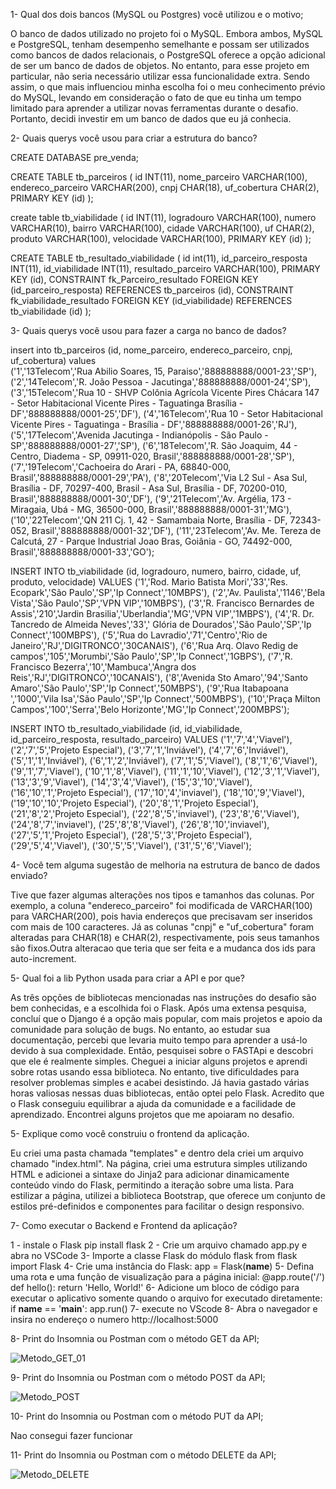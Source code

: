 1-	Qual dos dois bancos (MySQL ou Postgres) você utilizou e o motivo;

O banco de dados utilizado no projeto foi o MySQL. Embora ambos, MySQL e PostgreSQL, tenham desempenho semelhante e possam ser utilizados como bancos de dados relacionais, o PostgreSQL oferece a opção adicional de ser um banco de dados de objetos. No entanto, para esse projeto em particular, não seria necessário utilizar essa funcionalidade extra. Sendo assim, o que mais influenciou minha escolha foi o meu conhecimento prévio do MySQL, levando em consideração o fato de que eu tinha um tempo limitado para aprender a utilizar novas ferramentas durante o desafio. Portanto, decidi investir em um banco de dados que eu já conhecia.

2-	Quais querys você usou para criar a estrutura do banco? 

CREATE DATABASE pre_venda;

CREATE TABLE tb_parceiros (
    id INT(11),
    nome_parceiro VARCHAR(100),
    endereco_parceiro VARCHAR(200),
    cnpj CHAR(18),
	uf_cobertura CHAR(2),
    PRIMARY KEY (id)
);

create table tb_viabilidade (
    id INT(11),
    logradouro VARCHAR(100),
    numero VARCHAR(10),
    bairro VARCHAR(100),
    cidade VARCHAR(100),
    uf CHAR(2),   
    produto VARCHAR(100),
    velocidade VARCHAR(100),
    PRIMARY KEY (id)
);

CREATE TABLE tb_resultado_viabilidade (
	id int(11),
    id_parceiro_resposta INT(11),
    id_viabilidade INT(11),
    resultado_parceiro VARCHAR(100),
    PRIMARY KEY (id),
    CONSTRAINT fk_Parceiro_resultado FOREIGN KEY (id_parceiro_resposta) REFERENCES tb_parceiros (id),
    CONSTRAINT fk_viabilidade_resultado FOREIGN KEY (id_viabilidade) REFERENCES tb_viabilidade (id)
);


3-	Quais querys você usou para fazer a carga no banco de dados? 

insert into tb_parceiros (id, nome_parceiro, endereco_parceiro, cnpj, uf_cobertura)
 values 	
('1','13Telecom','Rua Abilio Soares, 15, Paraiso','888888888/0001-23','SP'),
('2','14Telecom','R. João Pessoa - Jacutinga','888888888/0001-24','SP'),
('3','15Telecom','Rua 10 - SHVP Colônia Agrícola Vicente Pires Chácara 147 - Setor Habitacional Vicente Pires - Taguatinga Brasília - DF','888888888/0001-25','DF'),
('4','16Telecom','Rua 10 - Setor Habitacional Vicente Pires - Taguatinga -  Brasília - DF','888888888/0001-26','RJ'),
('5','17Telecom','Avenida Jacutinga - Indianópolis - São Paulo - SP','888888888/0001-27','SP'),
('6','18Telecom','R. São Joaquim, 44 - Centro, Diadema - SP, 09911-020, Brasil','888888888/0001-28','SP'),
('7','19Telecom','Cachoeira do Arari - PA, 68840-000, Brasil','888888888/0001-29','PA'),
('8','20Telecom','Via L2 Sul - Asa Sul, Brasília - DF, 70297-400, Brasil - Asa Sul, Brasília - DF, 70200-010, Brasil','888888888/0001-30','DF'),
('9','21Telecom','Av. Argélia, 173 - Miragaia, Ubá - MG, 36500-000, Brasil','888888888/0001-31','MG'),
('10','22Telecom','QN 211 Cj. 1, 42 - Samambaia Norte, Brasília - DF, 72343-052, Brasil','888888888/0001-32','DF'),
('11','23Telecom','Av. Me. Tereza de Calcutá, 27 - Parque Industrial Joao Bras, Goiânia - GO, 74492-000, Brasil','888888888/0001-33','GO');


INSERT INTO tb_viabilidade (id, logradouro, numero, bairro, cidade, uf, produto, velocidade)
VALUES 
('1','Rod. Mario Batista Mori','33','Res. Ecopark','São Paulo','SP','Ip Connect','10MBPS'),
('2','Av. Paulista','1146','Bela Vista','São Paulo','SP','VPN VIP','10MBPS'),
('3','R. Francisco Bernardes de Assis','210','Jardin Brasilia','Uberlandia','MG','VPN VIP','1MBPS'),
('4','R. Dr. Tancredo de Almeida Neves','33',' Glória de Dourados','São Paulo','SP','Ip Connect','100MBPS'),
('5','Rua do Lavradio','71','Centro','Rio de Janeiro','RJ','DIGITRONCO','30CANAIS'),
('6','Rua Arq. Olavo Redig de campos','105','Morumbi','São Paulo','SP','Ip Connect','1GBPS'),
('7','R. Francisco Bezerra','10','Mambuca','Angra dos Reis','RJ','DIGITRONCO','10CANAIS'),
('8','Avenida Sto Amaro','94','Santo Amaro','São Paulo','SP','Ip Connect','50MBPS'), 
('9','Rua Itabapoana ','1000','Vila Isa','São Paulo','SP','Ip Connect','500MBPS'),
('10','Praça Milton Campos','100','Serra','Belo Horizonte','MG','Ip Connect','200MBPS');


INSERT INTO tb_resultado_viabilidade (id, id_viabilidade, id_parceiro_resposta, resultado_parceiro) VALUES 
('1','7','4','Viavel'),
('2','7','5','Projeto Especial'),
('3','7','1','Inviável'),
('4','7','6','Inviável'),
('5','1','1','Inviável'),
('6','1','2','Inviável'),
('7','1','5','Viavel'),
('8','1','6','Viavel'),
('9','1','7','Viavel'),
('10','1','8','Viavel'),
('11','1','10','Viavel'),
('12','3','1','Viavel'),
('13','3','9','Viavel'),
('14','3','4','Viavel'),
('15','3','10','Viavel'),
('16','10','1','Projeto Especial'),
('17','10','4','inviavel'),
('18','10','9','Viavel'),
('19','10','10','Projeto Especial'),
('20','8','1','Projeto Especial'),
('21','8','2','Projeto Especial'),
('22','8','5','inviavel'),
('23','8','6','Viavel'),
('24','8','7','inviavel'),
('25','8','8','Viavel'),
('26','8','10','inviavel'),
('27','5','1','Projeto Especial'),
('28','5','3','Projeto Especial'),
('29','5','4','Viavel'),
('30','5','5','Viavel'),
('31','5','6','Viavel');


4-	Você tem alguma sugestão de melhoria na estrutura de banco de dados enviado? 

Tive que fazer algumas alterações nos tipos e tamanhos das colunas. Por exemplo, a coluna "endereco_parceiro" foi modificada de VARCHAR(100) para VARCHAR(200), pois havia endereços que precisavam ser inseridos com mais de 100 caracteres. Já as colunas "cnpj" e "uf_cobertura" foram alteradas para CHAR(18) e CHAR(2), respectivamente, pois seus tamanhos são fixos.Outra alteracao que teria que ser feita e a mudanca dos ids para auto-increment.

5- Qual foi a lib Python usada para criar a API e por que? 

As três opções de bibliotecas mencionadas nas instruções do desafio são bem conhecidas, e a escolhida foi o Flask. Após uma extensa pesquisa, concluí que o Django é a opção mais popular, com mais projetos e apoio da comunidade para solução de bugs. No entanto, ao estudar sua documentação, percebi que levaria muito tempo para aprender a usá-lo devido à sua complexidade. Então, pesquisei sobre o FASTApi e descobri que ele é realmente simples. Cheguei a iniciar alguns projetos e aprendi sobre rotas usando essa biblioteca. No entanto, tive dificuldades para resolver problemas simples e acabei desistindo. Já havia gastado várias horas valiosas nessas duas bibliotecas, então optei pelo Flask. Acredito que o Flask conseguiu equilibrar a ajuda da comunidade e a facilidade de aprendizado. Encontrei alguns projetos que me apoiaram no desafio.

5-	Explique como você construiu o frontend da aplicação. 

Eu criei uma pasta chamada "templates" e dentro dela criei um arquivo chamado "index.html". Na página, criei uma estrutura simples utilizando HTML e adicionei a sintaxe do Jinja2 para adicionar dinamicamente conteúdo vindo do Flask, permitindo a iteração sobre uma lista. Para estilizar a página, utilizei a biblioteca Bootstrap, que oferece um conjunto de estilos pré-definidos e componentes para facilitar o design responsivo.

7- Como executar o Backend e Frontend da aplicação? 

1 - instale o Flask pip install flask
2 - Crie um arquivo chamado app.py e abra no VSCode
3-  Importe a classe Flask do módulo flask from flask import Flask
4- Crie uma instância do Flask: app = Flask(__name__)
5- Defina uma rota e uma função de visualização para a página inicial: 
@app.route('/')
def hello():
    return 'Hello, World!'
6- Adicione um bloco de código para executar o aplicativo somente quando o arquivo for executado diretamente:
if __name__ == '__main__':
    app.run()
7- execute no VScode
8- Abra o navegador e insira no endereço o numero http://localhost:5000




8- Print do Insomnia ou Postman com o método GET da API; 

![Metodo_GET_01](https://github.com/fbelam/Desafio-desenvolvedor-Full-Stack/assets/36649120/1477d0b8-14c2-4a2a-8aba-0246ff0bd880)

9- Print do Insomnia ou Postman com o método POST da API;

![Metodo_POST](https://github.com/fbelam/Desafio-desenvolvedor-Full-Stack/assets/36649120/615e95b9-6c59-4a15-a101-16fcb9ca7a48)


10- Print do Insomnia ou Postman com o método PUT da API; 

Nao consegui fazer funcionar

11- Print do Insomnia ou Postman com o método DELETE da API;

![Metodo_DELETE](https://github.com/fbelam/Desafio-desenvolvedor-Full-Stack/assets/36649120/9445d639-6fde-4dcb-9e03-02787346728f)


